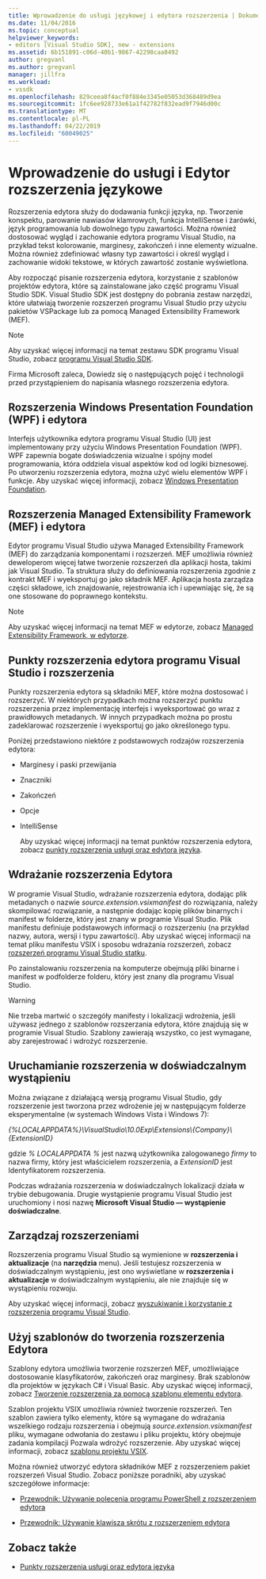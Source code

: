 ```yaml
---
title: Wprowadzenie do usługi językowej i edytora rozszerzenia | Dokumentacja firmy Microsoft
ms.date: 11/04/2016
ms.topic: conceptual
helpviewer_keywords:
- editors [Visual Studio SDK], new - extensions
ms.assetid: 6b151891-c06d-40b1-9867-42298caa8492
author: gregvanl
ms.author: gregvanl
manager: jillfra
ms.workload:
- vssdk
ms.openlocfilehash: 829ceea8f4acf0f884e3345e05053d368489d9ea
ms.sourcegitcommit: 1fc6ee928733e61a1f42782f832ead9f7946d00c
ms.translationtype: MT
ms.contentlocale: pl-PL
ms.lasthandoff: 04/22/2019
ms.locfileid: "60049025"
---
```

# <a name="get-started-with-language-service-and-editor-extensions"></a>Wprowadzenie do usługi i Edytor rozszerzenia językowe
Rozszerzenia edytora służy do dodawania funkcji języka, np. Tworzenie konspektu, parowanie nawiasów klamrowych, funkcja IntelliSense i żarówki, język programowania lub dowolnego typu zawartości. Można również dostosować wygląd i zachowanie edytora programu Visual Studio, na przykład tekst kolorowanie, marginesy, zakończeń i inne elementy wizualne. Można również zdefiniować własny typ zawartości i określ wygląd i zachowanie widoki tekstowe, w których zawartość zostanie wyświetlona.

 Aby rozpocząć pisanie rozszerzenia edytora, korzystanie z szablonów projektów edytora, które są zainstalowane jako część programu Visual Studio SDK. Visual Studio SDK jest dostępny do pobrania zestaw narzędzi, które ułatwiają tworzenie rozszerzeń programu Visual Studio przy użyciu pakietów VSPackage lub za pomocą Managed Extensibility Framework (MEF).

> [!NOTE]
>  Aby uzyskać więcej informacji na temat zestawu SDK programu Visual Studio, zobacz [programu Visual Studio SDK](../extensibility/visual-studio-sdk.md).

 Firma Microsoft zaleca, Dowiedz się o następujących pojęć i technologii przed przystąpieniem do napisania własnego rozszerzenia edytora.

## <a name="the-windows-presentation-foundation-wpf-and-editor-extensions"></a>Rozszerzenia Windows Presentation Foundation (WPF) i edytora
 Interfejs użytkownika edytora programu Visual Studio (UI) jest implementowany przy użyciu Windows Presentation Foundation (WPF). WPF zapewnia bogate doświadczenia wizualne i spójny model programowania, która oddziela visual aspektów kod od logiki biznesowej. Po utworzeniu rozszerzenia edytora, można użyć wielu elementów WPF i funkcje. Aby uzyskać więcej informacji, zobacz [Windows Presentation Foundation](/dotnet/framework/wpf/index).

## <a name="the-managed-extensibility-framework-mef-and-editor-extensions"></a>Rozszerzenia Managed Extensibility Framework (MEF) i edytora
 Edytor programu Visual Studio używa Managed Extensibility Framework (MEF) do zarządzania komponentami i rozszerzeń. MEF umożliwia również deweloperom więcej łatwe tworzenie rozszerzeń dla aplikacji hosta, takimi jak Visual Studio. Ta struktura służy do definiowania rozszerzenia zgodnie z kontrakt MEF i wyeksportuj go jako składnik MEF. Aplikacja hosta zarządza części składowe, ich znajdowanie, rejestrowania ich i upewniając się, że są one stosowane do poprawnego kontekstu.

> [!NOTE]
>  Aby uzyskać więcej informacji na temat MEF w edytorze, zobacz [Managed Extensibility Framework, w edytorze](../extensibility/managed-extensibility-framework-in-the-editor.md).

## <a name="visual-studio-editor-extension-points-and-extensions"></a>Punkty rozszerzenia edytora programu Visual Studio i rozszerzenia
 Punkty rozszerzenia edytora są składniki MEF, które można dostosować i rozszerzyć. W niektórych przypadkach można rozszerzyć punktu rozszerzenia przez implementację interfejs i wyeksportować go wraz z prawidłowych metadanych. W innych przypadkach można po prostu zadeklarować rozszerzenie i wyeksportuj go jako określonego typu.

 Poniżej przedstawiono niektóre z podstawowych rodzajów rozszerzenia edytora:

- Marginesy i paski przewijania

- Znaczniki

- Zakończeń

- Opcje

- IntelliSense

  Aby uzyskać więcej informacji na temat punktów rozszerzenia edytora, zobacz [punkty rozszerzenia usługi oraz edytora języka](../extensibility/language-service-and-editor-extension-points.md).

## <a name="deploying-editor-extensions"></a>Wdrażanie rozszerzenia Edytora
 W programie Visual Studio, wdrażanie rozszerzenia edytora, dodając plik metadanych o nazwie *source.extension.vsixmanifest* do rozwiązania, należy skompilować rozwiązanie, a następnie dodając kopię plików binarnych i manifest w folderze, który jest znany w programie Visual Studio. Plik manifestu definiuje podstawowych informacji o rozszerzeniu (na przykład nazwy, autora, wersji i typu zawartości). Aby uzyskać więcej informacji na temat pliku manifestu VSIX i sposobu wdrażania rozszerzeń, zobacz [rozszerzeń programu Visual Studio statku](../extensibility/shipping-visual-studio-extensions.md).

 Po zainstalowaniu rozszerzenia na komputerze obejmują pliki binarne i manifest w podfolderze folderu, który jest znany dla programu Visual Studio.

> [!WARNING]
>  Nie trzeba martwić o szczegóły manifesty i lokalizacji wdrożenia, jeśli używasz jednego z szablonów rozszerzania edytora, które znajdują się w programie Visual Studio. Szablony zawierają wszystko, co jest wymagane, aby zarejestrować i wdrożyć rozszerzenie.

## <a name="run-extensions-in-the-experimental-instance"></a>Uruchamianie rozszerzenia w doświadczalnym wystąpieniu
 Można związane z działającą wersją programu Visual Studio, gdy rozszerzenie jest tworzona przez wdrożenie jej w następującym folderze eksperymentalne (w systemach Windows Vista i Windows 7):

 *{%LOCALAPPDATA%}\VisualStudio\10.0Exp\Extensions\\{Company}\\{ExtensionID}*

 gdzie *% LOCALAPPDATA %* jest nazwą użytkownika zalogowanego *firmy* to nazwa firmy, który jest właścicielem rozszerzenia, a *ExtensionID* jest Identyfikatorem rozszerzenia.

 Podczas wdrażania rozszerzenia w doświadczalnych lokalizacji działa w trybie debugowania. Drugie wystąpienie programu Visual Studio jest uruchomiony i nosi nazwę **Microsoft Visual Studio — wystąpienie doświadczalne**.

## <a name="manage-extensions"></a>Zarządzaj rozszerzeniami
 Rozszerzenia programu Visual Studio są wymienione w **rozszerzenia i aktualizacje** (na **narzędzia** menu). Jeśli testujesz rozszerzenia w doświadczalnym wystąpieniu, jest ono wyświetlane w **rozszerzenia i aktualizacje** w doświadczalnym wystąpieniu, ale nie znajduje się w wystąpieniu rozwoju.

 Aby uzyskać więcej informacji, zobacz [wyszukiwanie i korzystanie z rozszerzenia programu Visual Studio](../ide/finding-and-using-visual-studio-extensions.md).

## <a name="use-templates-to-create-editor-extensions"></a>Użyj szablonów do tworzenia rozszerzenia Edytora
 Szablony edytora umożliwia tworzenie rozszerzeń MEF, umożliwiające dostosowanie klasyfikatorów, zakończeń oraz marginesy. Brak szablonów dla projektów w językach C# i Visual Basic. Aby uzyskać więcej informacji, zobacz [Tworzenie rozszerzenia za pomocą szablonu elementu edytora](../extensibility/creating-an-extension-with-an-editor-item-template.md).

 Szablon projektu VSIX umożliwia również tworzenie rozszerzeń. Ten szablon zawiera tylko elementy, które są wymagane do wdrażania wszelkiego rodzaju rozszerzenia i obejmują *source.extension.vsixmanifest* pliku, wymagane odwołania do zestawu i pliku projektu, który obejmuje zadania kompilacji Pozwala wdrożyć rozszerzenie. Aby uzyskać więcej informacji, zobacz [szablonu projektu VSIX](../extensibility/vsix-project-template.md).

 Można również utworzyć edytora składników MEF z rozszerzeniem pakiet rozszerzeń Visual Studio. Zobacz poniższe poradniki, aby uzyskać szczegółowe informacje:

- [Przewodnik: Używanie polecenia programu PowerShell z rozszerzeniem edytora](../extensibility/walkthrough-using-a-shell-command-with-an-editor-extension.md)

- [Przewodnik: Używanie klawisza skrótu z rozszerzeniem edytora](../extensibility/walkthrough-using-a-shortcut-key-with-an-editor-extension.md)

## <a name="see-also"></a>Zobacz także
- [Punkty rozszerzenia usługi oraz edytora języka](../extensibility/language-service-and-editor-extension-points.md)